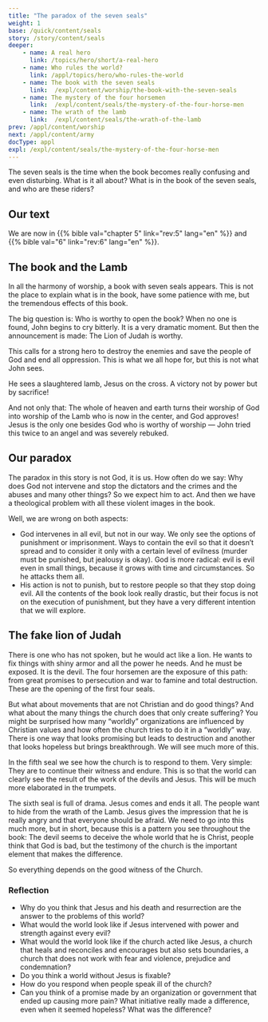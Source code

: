 ```yaml
---
title: "The paradox of the seven seals"
weight: 1
base: /quick/content/seals
story: /story/content/seals
deeper:
    - name: A real hero
      link: /topics/hero/short/a-real-hero
    - name: Who rules the world?
      link: /appl/topics/hero/who-rules-the-world
    - name: The book with the seven seals
      link:  /expl/content/worship/the-book-with-the-seven-seals
    - name: The mystery of the four horsemen
      link:  /expl/content/seals/the-mystery-of-the-four-horse-men
    - name: The wrath of the lamb
      link:  /expl/content/seals/the-wrath-of-the-lamb
prev: /appl/content/worship
next: /appl/content/army
docType: appl
expl: /expl/content/seals/the-mystery-of-the-four-horse-men
---
```


The seven seals is the time when the book becomes really confusing and even disturbing. What is it all about? What is in the book of the seven seals, and who are these riders?

## Our text

<a name="a892"></a>
We are now in {{% bible val="chapter 5" link="rev:5" lang="en" %}} and {{% bible val="6" link="rev:6" lang="en" %}}.

## The book and the Lamb

<a name="fb16"></a>
In all the harmony of worship, a book with seven seals appears. This is not the place to explain what is in the book, have some patience with me, but the tremendous effects of this book.

The big question is: Who is worthy to open the book? When no one is found, John begins to cry bitterly. It is a very dramatic moment. But then the announcement is made: The Lion of Judah is worthy.

This calls for a strong hero to destroy the enemies and save the people of God and end all oppression. This is what we all hope for, but this is not what John sees.

He sees a slaughtered lamb, Jesus on the cross. A victory not by power but by sacrifice!

And not only that: The whole of heaven and earth turns their worship of God into worship of the Lamb who is now in the center, and God approves! Jesus is the only one besides God who is worthy of worship — John tried this twice to an angel and was severely rebuked.

## Our paradox

<a name="d2bc"></a>
The paradox in this story is not God, it is us. How often do we say: Why does God not intervene and stop the dictators and the crimes and the abuses and many other things? So we expect him to act. And then we have a theological problem with all these violent images in the book.

Well, we are wrong on both aspects:

- God intervenes in all evil, but not in our way. We only see the options of punishment or imprisonment. Ways to contain the evil so that it doesn’t spread and to consider it only with a certain level of evilness (murder must be punished, but jealousy is okay). God is more radical: evil is evil even in small things, because it grows with time and circumstances. So he attacks them all.
- His action is not to punish, but to restore people so that they stop doing evil. All the contents of the book look really drastic, but their focus is not on the execution of punishment, but they have a very different intention that we will explore.

## The fake lion of Judah

<a name="7278"></a>
There is one who has not spoken, but he would act like a lion. He wants to fix things with shiny armor and all the power he needs. And he must be exposed. It is the devil. The four horsemen are the exposure of this path: from great promises to persecution and war to famine and total destruction. These are the opening of the first four seals.

But what about movements that are not Christian and do good things? And what about the many things the church does that only create suffering? You might be surprised how many “worldly” organizations are influenced by Christian values and how often the church tries to do it in a “worldly” way. There is one way that looks promising but leads to destruction and another that looks hopeless but brings breakthrough. We will see much more of this.

In the fifth seal we see how the church is to respond to them. Very simple: They are to continue their witness and endure. This is so that the world can clearly see the result of the work of the devils and Jesus. This will be much more elaborated in the trumpets.

The sixth seal is full of drama. Jesus comes and ends it all. The people want to hide from the wrath of the Lamb. Jesus gives the impression that he is really angry and that everyone should be afraid. We need to go into this much more, but in short, because this is a pattern you see throughout the book: The devil seems to deceive the whole world that he is Christ, people think that God is bad, but the testimony of the church is the important element that makes the difference.

So everything depends on the good witness of the Church.

### Reflection

<a name="8333"></a>
- Why do you think that Jesus and his death and resurrection are the answer to the problems of this world?
- What would the world look like if Jesus intervened with power and strength against every evil?
- What would the world look like if the church acted like Jesus, a church that heals and reconciles and encourages but also sets boundaries, a church that does not work with fear and violence, prejudice and condemnation?
- Do you think a world without Jesus is fixable?
- How do you respond when people speak ill of the church?
- Can you think of a promise made by an organization or government that ended up causing more pain? What initiative really made a difference, even when it seemed hopeless? What was the difference?
